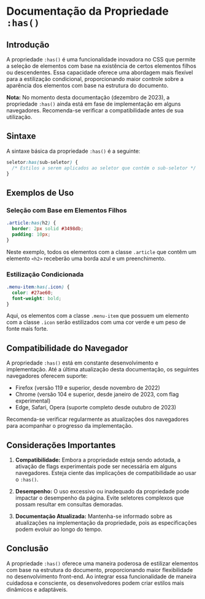 # Documentação da Propriedade `:has()`

## Introdução

A propriedade `:has()` é uma funcionalidade inovadora no CSS que permite a seleção de elementos com base na existência de certos elementos filhos ou descendentes. Essa capacidade oferece uma abordagem mais flexível para a estilização condicional, proporcionando maior controle sobre a aparência dos elementos com base na estrutura do documento.

**Nota:** No momento desta documentação (dezembro de 2023), a propriedade `:has()` ainda está em fase de implementação em alguns navegadores. Recomenda-se verificar a compatibilidade antes de sua utilização.

## Sintaxe

A sintaxe básica da propriedade `:has()` é a seguinte:

```css
seletor:has(sub-seletor) {
  /* Estilos a serem aplicados ao seletor que contém o sub-seletor */
}
```

## Exemplos de Uso

### Seleção com Base em Elementos Filhos

```css
.article:has(h2) {
  border: 2px solid #3498db;
  padding: 10px;
}
```

Neste exemplo, todos os elementos com a classe `.article` que contêm um elemento `<h2>` receberão uma borda azul e um preenchimento.

### Estilização Condicionada

```css
.menu-item:has(.icon) {
  color: #27ae60;
  font-weight: bold;
}
```

Aqui, os elementos com a classe `.menu-item` que possuem um elemento com a classe `.icon` serão estilizados com uma cor verde e um peso de fonte mais forte.

## Compatibilidade do Navegador

A propriedade `:has()` está em constante desenvolvimento e implementação. Até a última atualização desta documentação, os seguintes navegadores oferecem suporte:

- Firefox (versão 119 e superior, desde novembro de 2022)
- Chrome (versão 104 e superior, desde janeiro de 2023, com flag experimental)
- Edge, Safari, Opera (suporte completo desde outubro de 2023)

Recomenda-se verificar regularmente as atualizações dos navegadores para acompanhar o progresso da implementação.

## Considerações Importantes

1. **Compatibilidade:** Embora a propriedade esteja sendo adotada, a ativação de flags experimentais pode ser necessária em alguns navegadores. Esteja ciente das implicações de compatibilidade ao usar o `:has()`.

2. **Desempenho:** O uso excessivo ou inadequado da propriedade pode impactar o desempenho da página. Evite seletores complexos que possam resultar em consultas demoradas.

3. **Documentação Atualizada:** Mantenha-se informado sobre as atualizações na implementação da propriedade, pois as especificações podem evoluir ao longo do tempo.

## Conclusão

A propriedade `:has()` oferece uma maneira poderosa de estilizar elementos com base na estrutura do documento, proporcionando maior flexibilidade no desenvolvimento front-end. Ao integrar essa funcionalidade de maneira cuidadosa e consciente, os desenvolvedores podem criar estilos mais dinâmicos e adaptáveis.